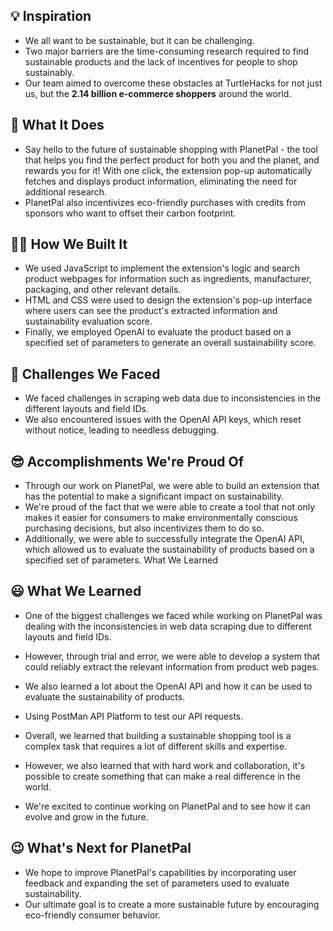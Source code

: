 ## 💡 Inspiration
- We all want to be sustainable, but it can be challenging. 
- Two major barriers are the time-consuming research required to find sustainable products and the lack of incentives for people to shop sustainably. 
- Our team aimed to overcome these obstacles at TurtleHacks for not just us, but the **2.14 billion e-commerce shoppers** around the world.

## 🤖 What It Does
- Say hello to the future of sustainable shopping with PlanetPal - the tool that helps you find the perfect product for both you and the planet, and rewards you for it! With one click, the extension pop-up automatically fetches and displays product information, eliminating the need for additional research. 
- PlanetPal also incentivizes eco-friendly purchases with credits from sponsors who want to offset their carbon footprint.

## 👨‍💻 How We Built It
- We used JavaScript to implement the extension's logic and search product webpages for information such as ingredients, manufacturer, packaging, and other relevant details. 
- HTML and CSS were used to design the extension's pop-up interface where users can see the product's extracted information and sustainability evaluation score. 
- Finally, we employed OpenAI to evaluate the product based on a specified set of parameters to generate an overall sustainability score.

## 🤯 Challenges We Faced
- We faced challenges in scraping web data due to inconsistencies in the different layouts and field IDs. 
- We also encountered issues with the OpenAI API keys, which reset without notice, leading to needless debugging.

## 😎 Accomplishments We're Proud Of
- Through our work on PlanetPal, we were able to build an extension that has the potential to make a significant impact on sustainability. 
- We're proud of the fact that we were able to create a tool that not only makes it easier for consumers to make environmentally conscious purchasing decisions, but also incentivizes them to do so.
- Additionally, we were able to successfully integrate the OpenAI API, which allowed us to evaluate the sustainability of products based on a specified set of parameters.
What We Learned

## 😃 What We Learned
- One of the biggest challenges we faced while working on PlanetPal was dealing with the inconsistencies in web data scraping due to different layouts and field IDs.
- However, through trial and error, we were able to develop a system that could reliably extract the relevant information from product web pages. 
- We also learned a lot about the OpenAI API and how it can be used to evaluate the sustainability of products.
- Using PostMan API Platform to test our API requests.

- Overall, we learned that building a sustainable shopping tool is a complex task that requires a lot of different skills and expertise.
- However, we also learned that with hard work and collaboration, it's possible to create something that can make a real difference in the world.
- We're excited to continue working on PlanetPal and to see how it can evolve and grow in the future.

## 😉 What's Next for PlanetPal
- We hope to improve PlanetPal's capabilities by incorporating user feedback and expanding the set of parameters used to evaluate sustainability. 
- Our ultimate goal is to create a more sustainable future by encouraging eco-friendly consumer behavior.
